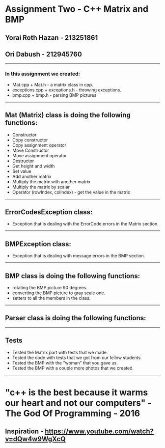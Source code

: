 # Assignment Two - C++ Matrix and BMP
## Yorai Roth Hazan - 213251861
## Ori Dabush - 212945760
* * *
### In this assignment we created:
* Mat.cpp + Mat.h - a matrix class in cpp.
* exceptions.cpp + exceptions.h - throwing exceptions.
* bmp.cpp + bmp.h - parsing BMP pictures
* * *
## Mat (Matrix) class is doing the following functions:
* Constructor
* Copy constructor
* Copy assignment operator
* Move Constructor
* Move assignment operator
* Destructor
* Get height and width
* Set value
* Add another matrix
* Multiply the matrix with another matrix
* Multiply the matrix by scalar
* Operator (rowIndex, colIndex) - get the value in the matrix
* * *
## ErrorCodesException class:
* Exception that is dealing with the ErrorCode errors in the Matrix section.
* * *
## BMPException class:
* Exception that is dealing with message errors in the BMP section.
* * *
## BMP class is doing the following functions:
* rotating the BMP picture 90 degrees.
* converting the BMP picture to gray scale one.
* setters to all the members in the class.
* * *
## Parser class is doing the following functions:
* * *
## Tests
* Tested the Matrix part with tests that we made.
* Tested the code with tests that we got from our fellow students.
* Tested the BMP with the "woman" that you gave us.
* Tested the BMP with a couple more photos that we created.
* * *
# "c++ is the best because it warms our heart and not our computers" - The God Of Programming - 2016
## Inspiration - https://www.youtube.com/watch?v=dQw4w9WgXcQ
